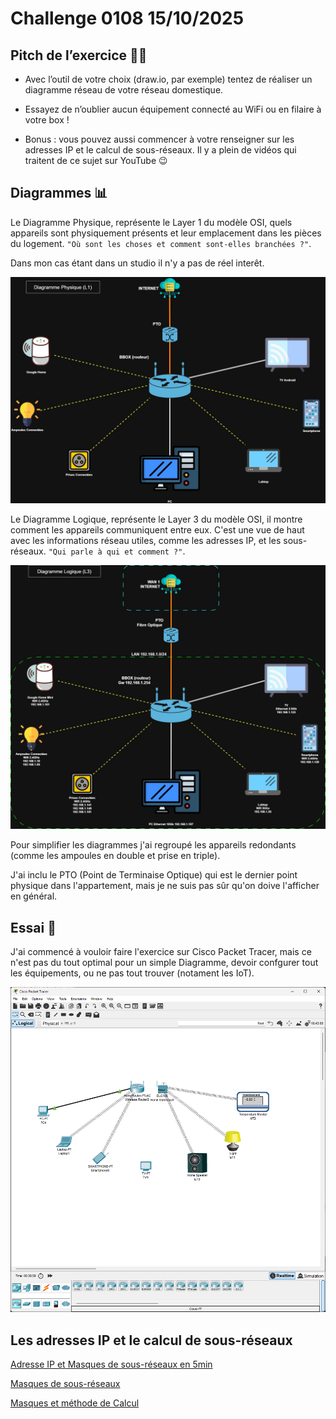 # Challenge 0108 15/10/2025

## Pitch de l’exercice 🧑‍🏫

- Avec l’outil de votre choix (draw.io, par exemple) tentez de réaliser un diagramme réseau de votre réseau domestique.

- Essayez de n’oublier aucun équipement connecté au WiFi ou en filaire à votre box !

- Bonus : vous pouvez aussi commencer à votre renseigner sur les adresses IP et le calcul de sous-réseaux. Il y a plein de vidéos qui traitent de ce sujet sur YouTube 😉

## Diagrammes 📊

Le Diagramme Physique, représente le Layer 1 du modèle OSI, quels appareils sont physiquement présents et leur emplacement dans les pièces du logement. `"Où sont les choses et comment sont-elles branchées ?"`.

Dans mon cas étant dans un studio il n'y a pas de réel interêt.

![Diagramme Physique](../images/DiagL1.jpg)

Le Diagramme Logique, représente le Layer 3 du modèle OSI,  il montre comment les appareils communiquent entre eux. C'est une vue de haut avec les informations réseau utiles, comme les adresses IP, et les sous-réseaux. `"Qui parle à qui et comment ?"`.

![Diagramme Logique](../images/DiagL3.jpg)

Pour simplifier les diagrammes j'ai regroupé les appareils redondants (comme les ampoules en double et prise en triple).

J'ai inclu le PTO (Point de Terminaise Optique) qui est le dernier point physique dans l'appartement, mais je ne suis pas sûr qu'on doive l'afficher en général.

## Essai 🤷

J'ai commencé à vouloir faire l'exercice sur Cisco Packet Tracer, mais ce n'est pas du tout optimal pour un simple Diagramme, devoir confgurer tout les équipements, ou ne pas tout trouver (notament les IoT).

![Packet Tracer](../images/Diag-ciscofail.png)

## Les adresses IP et le calcul de sous-réseaux

[Adresse IP et Masques de sous-réseaux en 5min](https://www.youtube.com/watch?v=dCWDq2Ty00g)

[Masques de sous-réseaux](https://www.youtube.com/watch?v=3Scbl-D5rpM)

[Masques et méthode de Calcul](https://www.youtube.com/watch?v=4dOzT9sTlz8)
